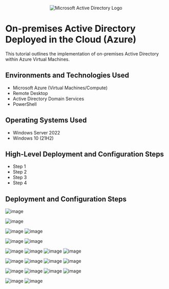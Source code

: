 <p align="center">
<img src="https://i.imgur.com/pU5A58S.png" alt="Microsoft Active Directory Logo"/>
</p>

<h1>On-premises Active Directory Deployed in the Cloud (Azure)</h1>
This tutorial outlines the implementation of on-premises Active Directory within Azure Virtual Machines.<br />



<h2>Environments and Technologies Used</h2>

- Microsoft Azure (Virtual Machines/Compute)
- Remote Desktop
- Active Directory Domain Services
- PowerShell

<h2>Operating Systems Used </h2>

- Windows Server 2022
- Windows 10 (21H2)

<h2>High-Level Deployment and Configuration Steps</h2>

- Step 1
- Step 2
- Step 3
- Step 4

<h2>Deployment and Configuration Steps</h2>

![image](https://github.com/user-attachments/assets/5cf4c097-a4b5-47c8-9745-5f3b8280ab39)


![image](https://github.com/user-attachments/assets/2803ab42-6735-485d-be5b-4c5e1d3caeae)

![image](https://github.com/user-attachments/assets/fb5d91a6-3938-4ddc-a78e-12202fb6bd13)
![image](https://github.com/user-attachments/assets/5d3dbffe-df65-4d32-927a-574033779be7)


![image](https://github.com/user-attachments/assets/00f3c3a9-1824-4caf-963f-4306e6c14ab6)
![image](https://github.com/user-attachments/assets/deea973f-dec9-49f4-99be-72edf645e158)


![image](https://github.com/user-attachments/assets/cc14274d-8f89-446c-8dac-fde31f19419a)
![image](https://github.com/user-attachments/assets/aef4b5c3-328d-4fe3-9bf5-9edac502d537)
![image](https://github.com/user-attachments/assets/4d140808-7ff7-4a51-95a3-e225258a256e)
![image](https://github.com/user-attachments/assets/97a7bd27-ef5f-4c53-bdec-73677f873126)



![image](https://github.com/user-attachments/assets/ac964d0c-79c7-478d-993e-31c9e84ecfbd)
![image](https://github.com/user-attachments/assets/eb39a71d-d8a1-400f-9f12-f06ed86053f4)
![image](https://github.com/user-attachments/assets/eecd57dc-e03e-46b3-afcd-0454fa1add74)
![image](https://github.com/user-attachments/assets/566f0e87-72bb-40b7-9aaf-0de93c5d5a48)


![image](https://github.com/user-attachments/assets/cc14c6e0-48dc-42f4-ad7c-85a91167e11e)
![image](https://github.com/user-attachments/assets/22a41637-2840-4c87-842e-2ff2b8959772)
![image](https://github.com/user-attachments/assets/345a5799-6512-477d-9f5b-f35872a867b3)
![image](https://github.com/user-attachments/assets/914f42ed-306a-4602-91a6-a7d392448ea1)


![image](https://github.com/user-attachments/assets/e4db374e-2926-4b87-88b3-4ee40623d0a3)
![image](https://github.com/user-attachments/assets/833b349f-116b-4489-8458-c9f9c0ad4136)



